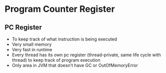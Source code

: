 # Program Counter Register


## PC Register

* To keep track of what instruction is being executed
* Very small memory
* Very fast in runtime
* Every thread has its own pc register (thread-private, same life cycle with thread) to keep track of program execution
* Only area in JVM that doesn't have GC or OutOfMemoryError

